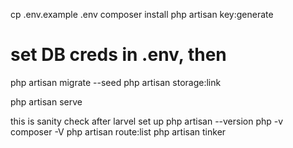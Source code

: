 cp .env.example .env
composer install
php artisan key:generate

# set DB creds in .env, then
php artisan migrate --seed
php artisan storage:link

php artisan serve


this is sanity check after larvel set up php artisan --version
php -v
composer -V
php artisan route:list
php artisan tinker

